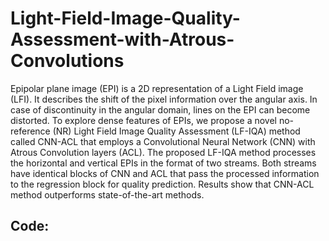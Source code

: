 # Light-Field-Image-Quality-Assessment-with-Atrous-Convolutions
Epipolar plane image (EPI) is a 2D representation of a Light Field image (LFI). It describes the shift of the pixel information over the angular axis. In case of discontinuity in the angular domain, lines on the EPI can become distorted. To explore dense features of EPIs, we propose a novel no-reference (NR) Light Field Image Quality Assessment (LF-IQA) method called CNN-ACL that employs a Convolutional Neural Network (CNN) with Atrous Convolution layers (ACL). The proposed LF-IQA method processes the horizontal and vertical EPIs in the format of two streams. Both streams have identical blocks of CNN and ACL that pass the processed information to the regression block for quality prediction. Results show that CNN-ACL method outperforms state-of-the-art methods.

## Code:
